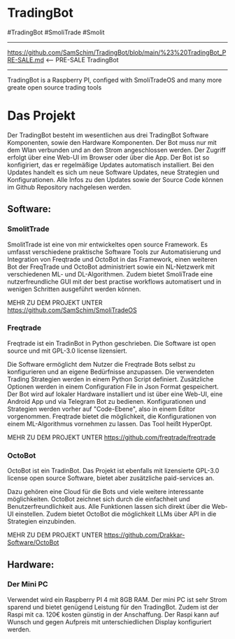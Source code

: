 # TradingBot
#TradingBot #SmoliTrade #Smolit
___
https://github.com/SamSchim/TradingBot/blob/main/%23%20TradingBot_PRE-SALE.md     <-- PRE-SALE TradingBot
___


TradingBot is a Raspberry PI, configed with SmoliTradeOS and many more greate open source trading tools

# Das Projekt
Der TradingBot besteht im wesentlichen aus drei TradingBot Software Komponenten, sowie den Hardware Komponenten.
Der Bot muss nur mit dem Wlan verbunden und an den Strom angeschlossen werden.
Der Zugriff erfolgt über eine Web-UI im Browser oder über die App.
Der Bot ist so konfigiriert, das er regelmäßige Updates automatisch installiert. Bei den Updates handelt es sich um neue Software Updates, neue Strategien und Konfigurationen.
Alle Infos zu den Updates sowie der Source Code können im Github Repository nachgelesen werden.

## Software:

### SmolitTrade
SmolitTrade ist eine von mir entwickeltes open source Framework. 
Es umfasst verschiedene praktische Software Tools zur Automatisierung und Integration von Freqtrade und OctoBot in das Framework, einen weiteren Bot der FreqTrade und OctoBot administriert sowie ein NL-Netzwerk mit verschiedenen ML- und DL-Algorithmen. Zudem bietet SmoliTrade eine nutzerfreundliche GUI mit der best practise workflows automatisert und in wenigen Schritten ausgeführt werden können.

MEHR ZU DEM PROJEKT UNTER https://github.com/SamSchim/SmoliTradeOS

### Freqtrade
Freqtrade ist ein TradinBot in Python geschrieben. Die Software ist open source und mit  GPL-3.0 license  lizensiert. 

Die Software ermöglicht dem Nutzer die Freqtrade Bots selbst zu konfigurieren und an eigene Bedürfnisse anzupassen. Die verwendeten Trading Strategien werden in einem Python Script definiert. Zusätzliche Optionen werden in einem Configuration File in Json Format gespeichert.
Der Bot wird auf lokaler Hardware installiert und ist über eine Web-UI, eine Android App und via Telegram Bot zu bedienen. 
Konfigurationen und Strategien werden vorher auf "Code-Ebene", also in einem Editor vorgenommen.
Freqtrade bietet die möglichkeit, die Konfigurationen von einem ML-Algorithmus vornehmen zu lassen. Das Tool heißt HyperOpt.

MEHR ZU DEM PROJEKT UNTER https://github.com/freqtrade/freqtrade

### OctoBot
OctoBot ist ein TradinBot. Das Projekt ist ebenfalls mit lizensierte GPL-3.0 license open source Software, bietet aber zusätzliche paid-services an. 

Dazu gehören eine Cloud für die Bots und viele weitere interessante möglichkeiten.
OctoBot zeichnet sich durch die einfachheit und Benutzerfreundlichkeit aus. Alle Funktionen lassen sich direkt über die Web-UI einstellen. Zudem bietet OctoBot die möglichkeit LLMs über API in die Strategien einzubinden.

MEHR ZU DEM PROJEKT UNTER https://github.com/Drakkar-Software/OctoBot

## Hardware:

### Der Mini PC
Verwendet wird ein Raspberry PI 4 mit 8GB RAM. Der mini PC ist sehr Strom sparend und bietet genügend Leistung für den TradingBot. Zudem ist der Raspi mit ca. 120€ kosten günstig in der Anschaffung.
Der Raspi kann auf Wunsch und gegen Aufpreis mit unterschiedlichen Display konfiguriert werden. 


